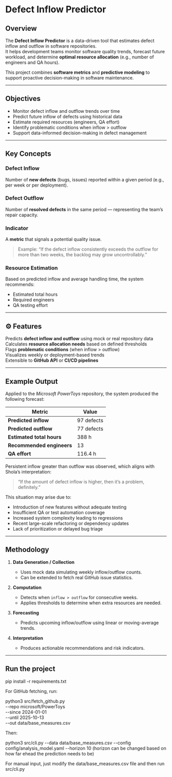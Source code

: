 # Defect Inflow Predictor

## Overview
The **Defect Inflow Predictor** is a data-driven tool that estimates defect inflow and outflow in software repositories.  
It helps development teams monitor software quality trends, forecast future workload, and determine **optimal resource allocation** (e.g., number of engineers and QA hours).

This project combines **software metrics** and **predictive modeling** to support proactive decision-making in software maintenance.

---

## Objectives
- Monitor defect inflow and outflow trends over time  
- Predict future inflow of defects using historical data  
- Estimate required resources (engineers, QA effort)  
- Identify problematic conditions when inflow > outflow  
- Support data-informed decision-making in defect management  

---

## Key Concepts

### Defect Inflow
Number of **new defects** (bugs, issues) reported within a given period (e.g., per week or per deployment).

### Defect Outflow
Number of **resolved defects** in the same period — representing the team’s repair capacity.

### Indicator
A **metric** that signals a potential quality issue.  
> Example: “If the defect inflow consistently exceeds the outflow for more than two weeks, the backlog may grow uncontrollably.”

### Resource Estimation
Based on predicted inflow and average handling time, the system recommends:
- Estimated total hours  
- Required engineers  
- QA testing effort  

---

## ⚙️ Features
Predicts **defect inflow and outflow** using mock or real repository data  
Calculates **resource allocation needs** based on defined thresholds  
Flags **problematic conditions** (when inflow > outflow)  
Visualizes weekly or deployment-based trends  
Extensible to **GitHub API** or **CI/CD pipelines**

---

## Example Output
Applied to the *Microsoft PowerToys* repository, the system produced the following forecast:

| Metric | Value |
|--------|--------|
| **Predicted inflow** | 97 defects |
| **Predicted outflow** | 77 defects |
| **Estimated total hours** | 388 h |
| **Recommended engineers** | 13 |
| **QA effort** | 116.4 h |

Persistent inflow greater than outflow was observed, which aligns with Shola’s interpretation:
> “If the amount of defect inflow is higher, then it’s a problem, definitely.”

This situation may arise due to:
- Introduction of new features without adequate testing  
- Insufficient QA or test automation coverage  
- Increased system complexity leading to regressions  
- Recent large-scale refactoring or dependency updates  
- Lack of prioritization or delayed bug triage  

---

## Methodology

1. **Data Generation / Collection**
   - Uses mock data simulating weekly inflow/outflow counts.
   - Can be extended to fetch real GitHub issue statistics.

2. **Computation**
   - Detects when `inflow > outflow` for consecutive weeks.
   - Applies thresholds to determine when extra resources are needed.

3. **Forecasting**
   - Predicts upcoming inflow/outflow using linear or moving-average trends.

4. **Interpretation**
   - Produces actionable recommendations and risk indicators.

---

## Run the project

pip install -r requirements.txt

For GitHub fetching, run:

python3 src/fetch_github.py \
  --repo microsoft/PowerToys \
  --since 2024-01-01 \
  --until 2025-10-13 \
  --out data/base_measures.csv
  
Then:

python3 src/cli.py --data data/base_measures.csv --config config/analysis_model.yaml --horizon 10 (horizon can be changed based on how far ehead the prediction needs to be)

For manual input, just modify the data/base_measures.csv file and then run src/cli.py

